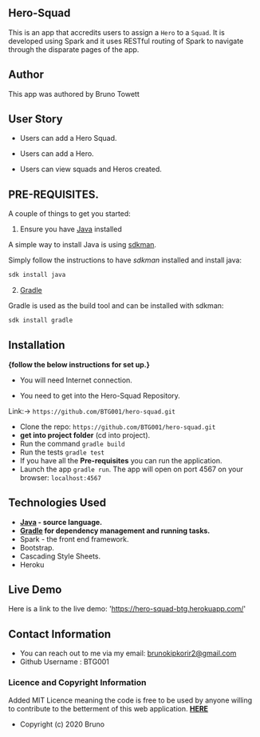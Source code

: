 ## Hero-Squad

This is an app that accredits users to assign a `Hero` to a `Squad`. It is developed using Spark and it uses RESTful routing of Spark to navigate through the disparate pages of the app.

## Author 

This app was authored by Bruno Towett

## User Story

- Users can add a Hero Squad.

- Users can add a Hero.

- Users can view squads and Heros created.

## PRE-REQUISITES.

A couple of things to get you started:

1. Ensure you have [Java](https://java.com/en/download/) installed

A simple way to install Java is using [sdkman](https://sdkman.io/).

Simply follow the instructions to have _sdkman_ installed and install java:

```bash
sdk install java
```

2. [Gradle](https://gradle.org/)

Gradle is used as the build tool and can be installed with sdkman:

```bash
sdk install gradle
```

## Installation

**{follow the below instructions for set up.}**

* You will need Internet connection.

* You need to get into the Hero-Squad Repository.

Link:-> ```https://github.com/BTG001/hero-squad.git```

* Clone the repo: `https://github.com/BTG001/hero-squad.git`
* **get into project folder** (cd into project).
* Run the command `gradle build`
* Run the tests `gradle test`
* If you have all the **Pre-requisites** you can run the application.
* Launch the app `gradle run`. The app will open on port 4567 on your browser: `localhost:4567`

## Technologies Used

* **[Java](https://java.com/en/download/) - source language.**
* **[Gradle](https://gradle.org/) for dependency management and running tasks.**
* Spark - the front end framework.
* Bootstrap.
* Cascading Style Sheets.
* Heroku

## Live Demo

Here is a link to the live demo: 'https://hero-squad-btg.herokuapp.com/'

## Contact Information

* You can reach out to me via my email: brunokipkorir2@gmail.com
* Github Username : BTG001


### Licence and Copyright Information

Added MIT Licence meaning the code is free to be used by anyone willing to contribute to the betterment of this web application. [**HERE**](LICENSE)
* Copyright (c) 2020 Bruno